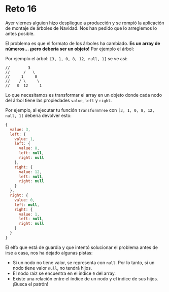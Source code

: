 # Reto 16

Ayer viernes alguien hizo despliegue a producción y se rompió la aplicación de montaje de árboles de Navidad. Nos han pedido que lo arreglemos lo antes posible.

El problema es que el formato de los árboles ha cambiado. **Es un array de números… ¡pero debería ser un objeto!** Por ejemplo el árbol:

Por ejemplo el árbol:
`[3, 1, 0, 8, 12, null, 1]` se ve así:

```
//        3
//      /   \
//     1     0
//    / \     \
//   8  12     1
```

Lo que necesitamos es transformar el array en un objeto donde cada nodo del árbol tiene las propiedades `value`, `left` y `right`.

Por ejemplo, al ejecutar tu función `transformTree` con `[3, 1, 0, 8, 12, null, 1]` debería devolver esto:

```js
{
  value: 3,
  left: {
    value: 1,
    left: {
      value: 8,
      left: null,
      right: null
    },
    right: {
      value: 12,
      left: null,
      right: null
    }
  },
  right: {
    value: 0,
    left: null,
    right: {
      value: 1,
      left: null,
      right: null
    }
  }
}
```

El elfo que está de guardia y que intentó solucionar el problema antes de irse a casa, nos ha dejado algunas pistas:

- Si un nodo no tiene valor, se representa con `null`. Por lo tanto, si un nodo tiene valor `null`, no tendrá hijos.
- El nodo raíz se encuentra en el índice `0` del array.
- Existe una relación entre el índice de un nodo y el índice de sus hijos. ¡Busca el patrón!
